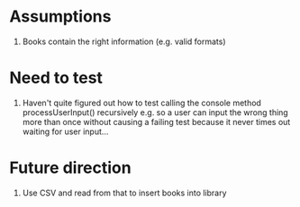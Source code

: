 # Assumptions
1. Books contain the right information (e.g. valid formats)

# Need to test
1. Haven't quite figured out how to test calling the console method processUserInput() recursively e.g. so a user can input the wrong thing more than once without causing a failing test because it never times out waiting for user input...

# Future direction
1. Use CSV and read from that to insert books into library
